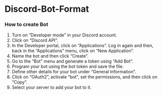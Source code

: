 # Discord-Bot-Format

### How to create Bot

1. Turn on “Developer mode” in your Discord account.
2. Click on “Discord API”.
3. In the Developer portal, click on “Applications”. Log in again and then, back in the “Applications” menu, click on “New Application”.
4. Name the bot and then click “Create”.
5. Go to the “Bot” menu and generate a token using “Add Bot”.
6. Program your bot using the bot token and save the file.
7. Define other details for your bot under “General Information”.
8. Click on “OAuth2”, activate “bot”, set the permissions, and then click on “Copy”.
9. Select your server to add your bot to it.
